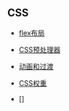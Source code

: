 ## CSS

- [flex布局](https://github.com/Primroses/offer-reaper/tree/master/CSS/flex)

- [CSS预处理器](https://github.com/Primroses/offer-reaper/tree/master/CSS/CSSpretreat)

- [动画和过渡](https://github.com/Primroses/offer-reaper/tree/master/CSS/animation-transiton)

- [CSS权重](https://github.com/Primroses/offer-reaper/tree/master/CSS/Weight)

- []